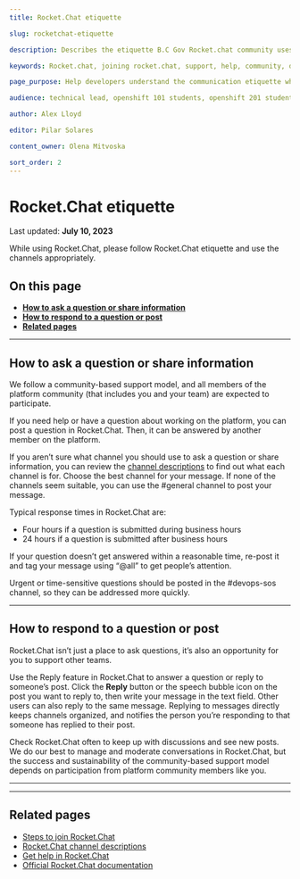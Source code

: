 ```yaml
---
title: Rocket.Chat etiquette 

slug: rocketchat-etiquette

description: Describes the etiquette B.C Gov Rocket.chat community uses in order to ask questions or share information

keywords: Rocket.chat, joining rocket.chat, support, help, community, developers 

page_purpose: Help developers understand the communication etiquette when using the tool Rocket.Chat in order to ask questions or share information

audience: technical lead, openshift 101 students, openshift 201 students,  developers, rocket.chat community

author: Alex Lloyd

editor: Pilar Solares

content_owner: Olena Mitvoska

sort_order: 2
---
```


# Rocket.Chat etiquette 
Last updated: **July 10, 2023**

While using Rocket.Chat, please follow Rocket.Chat etiquette and use the channels appropriately. 

## On this page
* [**How to ask a question or share information**](#how-to-ask-a-question-or-share-information)
* [**How to respond to a question or post**](#how-to-respond-to-a-question-or-post)
* [**Related pages**](#related-pages)
<!-- ### End of "On this page" -->

---
## How to ask a question or share information

We follow a community-based support model, and all members of the platform community (that includes you and your team) are expected to participate.

If you need help or have a question about working on the platform, you can post a question in Rocket.Chat. Then, it can be answered by another member on the platform.

If you aren’t sure what channel you should use to ask a question or share information, you can review the [channel descriptions](../rocketchat/rocketchat-channel-descriptions.md) to find out what each channel is for. Choose the best channel for your message. If none of the channels seem suitable, you can use the #general channel to post your message.

Typical response times in Rocket.Chat are:

* Four hours if a question is submitted during business hours
* 24 hours if a question is submitted after business hours

If your question doesn’t get answered within a reasonable time, re-post it and tag your message using “@all” to get people’s attention. 

Urgent or time-sensitive questions should be posted in the #devops-sos channel, so they can be addressed more quickly.

---
## How to respond to a question or post

Rocket.Chat isn’t just a place to ask questions, it’s also an opportunity for you to support other teams.

Use the Reply feature in Rocket.Chat to answer a question or reply to someone’s post. Click the **Reply** button or the speech bubble icon on the post you want to reply to, then write your message in the text field. Other users can also reply to the same message. Replying to messages directly keeps channels organized, and notifies the person you’re responding to that someone has replied to their post.

Check Rocket.Chat often to keep up with discussions and see new posts. We do our best to manage and moderate conversations in Rocket.Chat, but the success and sustainability of the community-based support model depends on participation from platform community members like you. 

---
---
## Related pages

- [Steps to join Rocket.Chat](../rocketchat/steps-to-join-rocketchat.md)
- [Rocket.Chat channel descriptions](../rocketchat/rocketchat-channel-descriptions.md)
- [Get help in Rocket.Chat](../rocketchat/get-help-in-rocketchat.md)
- [Official Rocket.Chat documentation](https://docs.rocket.chat/)